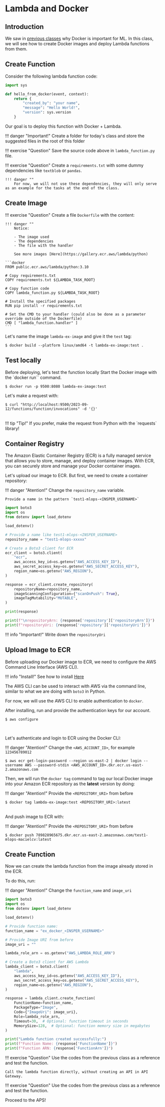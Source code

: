 # Lambda and Docker

## Introduction

We saw in [previous classes](../05-docker/intro.md) why Docker is important for ML. In this class, we will see how to create Docker images and deploy Lambda functions from them.

## Create Function

Consider the following lambda function code:

```python
import sys

def hello_from_docker(event, context):
    return {
        "created_by": "your name",
        "message": "Hello World!",
        "version": sys.version
    }
```

Our goal is to deploy this function with Docker + Lambda.

!!! danger "Important!"
    Create a folder for today's class and store the suggested files in the root of this folder

!!! exercise "Question"
    Save the source code above in `lambda_function.py` file.

!!! exercise "Question"
    Create a `requirements.txt` with some dummy dependencies like `textblob` or `pandas`.

    !!! danger ""
        For now, we will not use these dependencies, they will only serve as an example for the tasks at the end of the class.

## Create Image

!!! exercise "Question"
    Create a file `Dockerfile` with the content:

    !!! danger ""
        Notice:

        - The image used
        - The dependencies
        - The file with the handler

        See more images [Here](https://gallery.ecr.aws/lambda/python)

    ```docker
    FROM public.ecr.aws/lambda/python:3.10

    # Copy requirements.txt
    COPY requirements.txt ${LAMBDA_TASK_ROOT}

    # Copy function code
    COPY lambda_function.py ${LAMBDA_TASK_ROOT}

    # Install the specified packages
    RUN pip install -r requirements.txt

    # Set the CMD to your handler (could also be done as a parameter override outside of the Dockerfile)
    CMD [ "lambda_function.handler" ]
    ```

Let's name the image `lambda-ex-image` and give it the `test` tag:

<div class="termy">

```console
$ docker build --platform linux/amd64 -t lambda-ex-image:test .
```

</div>

## Test locally

Before deploying, let's test the function locally Start the Docker image with the `docker run`` command.

<div class="termy">

```console
$ docker run -p 9500:8080 lambda-ex-image:test
```

</div>

Let's make a request with:

<div class="termy">

```console
$ curl "http://localhost:9500/2023-09-12/functions/function/invocations" -d '{}'
```

</div>

<br>
!!! tip "Tip!"
    If you prefer, make the request from Python with the `requests` library!

## Container Registry

The Amazon Elastic Container Registry (ECR) is a fully managed service that allows you to store, manage, and deploy container images. With ECR, you can securely store and manage your Docker container images.

Let's upload our image to ECR. But first, we need to create a container repository:

!!! danger "Atention!"
    Change the `repository_name` variable.
    
    Provide a name in the pattern `test1-mlops-<INSPER_USERNAME>`

```python
import boto3
import os
from dotenv import load_dotenv

load_dotenv()

# Provide a name like test1-mlops-<INSPER_USERNAME>
repository_name = "test1-mlops-xxxxx"

# Create a Boto3 client for ECR
ecr_client = boto3.client(
    "ecr",
    aws_access_key_id=os.getenv("AWS_ACCESS_KEY_ID"),
    aws_secret_access_key=os.getenv("AWS_SECRET_ACCESS_KEY"),
    region_name=os.getenv("AWS_REGION"),
)

response = ecr_client.create_repository(
    repositoryName=repository_name,
    imageScanningConfiguration={"scanOnPush": True},
    imageTagMutability="MUTABLE",
)

print(response)

print(f"\nrepositoryArn: {response['repository']['repositoryArn']}")
print(f"repositoryUri: {response['repository']['repositoryUri']}")
```

!!! info "Important!"
    Write down the `repositoryUri`

## Upload Image to ECR

Before uploading our Docker image to ECR, we need to configure the AWS Command Line Interface (AWS CLI).

!!! info "Install!"
    See how to install [Here](https://docs.aws.amazon.com/cli/latest/userguide/getting-started-install.html)

The AWS CLI can be used to interact with AWS via the command line, similar to what we are doing with `boto3` in Python.

For now, we will use the AWS CLI to enable authentication to `docker`.

After installing, run and provide the authentication keys for our account.

<div class="termy">

```console
$ aws configure
```

</div>
<br>

Let's authenticate and login to ECR using the Docker CLI:

!!! danger "Atention!"
    Change the `<AWS_ACCOUNT_ID>`, for example `123456789012`

<div class="termy">

```console
$ aws ecr get-login-password --region us-east-2 | docker login --username AWS --password-stdin <AWS_ACCOUNT_ID>.dkr.ecr.us-east-2.amazonaws.com
```

</div>

Then, we will run the `docker tag` command to tag our local Docker image into your Amazon ECR repository as the **latest** version by doing:

!!! danger "Atention!"
    Provide the `<REPOSITORY_URI>` from before

<div class="termy">

```console
$ docker tag lambda-ex-image:test <REPOSITORY_URI>:latest
```

</div>

<br>
And push image to ECR with:

!!! danger "Atention!"
    Provide the `<REPOSITORY_URI>` from before


<div class="termy">

```console
$ docker push 789828965675.dkr.ecr.us-east-2.amazonaws.com/test1-mlops-macielcv:latest
```

</div>


## Create Function

Now we can create the lambda function from the image already stored in the ECR.

To do this, run:

!!! danger "Atention!"
    Change the `function_name` and `image_uri`

```python
import boto3
import os
from dotenv import load_dotenv

load_dotenv()

# Provide function name: 
function_name = "ex_docker_<INSPER_USERNAME>"

# Provide Image URI from before
image_uri = ""

lambda_role_arn = os.getenv("AWS_LAMBDA_ROLE_ARN")

# Create a Boto3 client for AWS Lambda
lambda_client = boto3.client(
    "lambda",
    aws_access_key_id=os.getenv("AWS_ACCESS_KEY_ID"),
    aws_secret_access_key=os.getenv("AWS_SECRET_ACCESS_KEY"),
    region_name=os.getenv("AWS_REGION"),
)

response = lambda_client.create_function(
    FunctionName=function_name,
    PackageType="Image",
    Code={"ImageUri": image_uri},
    Role=lambda_role_arn,
    Timeout=30,  # Optional: function timeout in seconds
    MemorySize=128,  # Optional: function memory size in megabytes
)

print("Lambda function created successfully:")
print(f"Function Name: {response['FunctionName']}")
print(f"Function ARN: {response['FunctionArn']}")
```

!!! exercise "Question"
    Use the codes from the previous class as a reference and test the function.
    
    Call the lambda function directly, without creating an API in API Gateway.

!!! exercise "Question"
    Use the codes from the previous class as a reference and test the function.

Proceed to the APS!